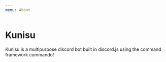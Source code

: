 ```yaml
---
menu: About
---
```

# Kunisu
Kunisu is a multipurpose discord bot built in discord.js using the command framework commando!
